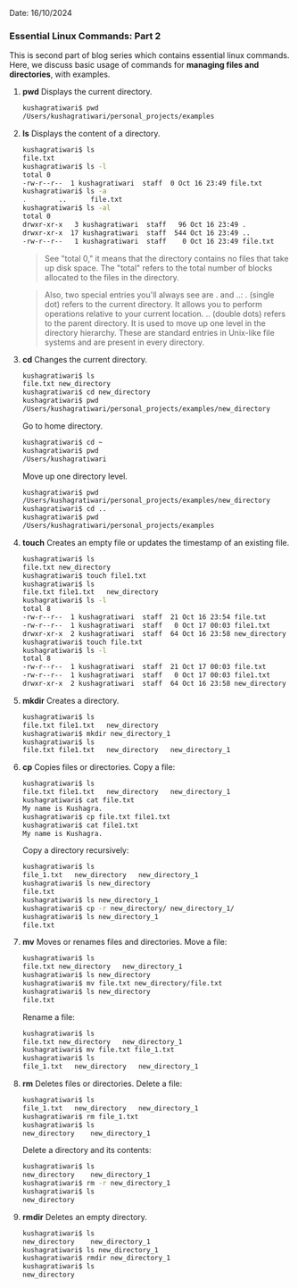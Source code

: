 Date: 16/10/2024

### Essential Linux Commands: Part 2

This is second part of blog series which contains essential linux commands. Here, we discuss basic usage of commands for **managing files and directories**, with examples.

1. **pwd**
   Displays the current directory.
   ```bash
   kushagratiwari$ pwd
   /Users/kushagratiwari/personal_projects/examples
   ```
2. **ls**
   Displays the content of a directory.

   ```bash
   kushagratiwari$ ls
   file.txt
   kushagratiwari$ ls -l
   total 0
   -rw-r--r--  1 kushagratiwari  staff  0 Oct 16 23:49 file.txt
   kushagratiwari$ ls -a
   .		..		file.txt
   kushagratiwari$ ls -al
   total 0
   drwxr-xr-x   3 kushagratiwari  staff   96 Oct 16 23:49 .
   drwxr-xr-x  17 kushagratiwari  staff  544 Oct 16 23:49 ..
   -rw-r--r--   1 kushagratiwari  staff    0 Oct 16 23:49 file.txt
   ```

   > See "total 0," it means that the directory contains no files that take up disk space. The "total" refers to the total number of blocks allocated to the files in the directory.

   > Also, two special entries you'll always see are . and ..:
   > . (single dot) refers to the current directory. It allows you to perform operations relative to your current location.
   > .. (double dots) refers to the parent directory. It is used to move up one level in the directory hierarchy.
   > These are standard entries in Unix-like file systems and are present in every directory.

3. **cd**
   Changes the current directory.
   ```bash
   kushagratiwari$ ls
   file.txt	new_directory
   kushagratiwari$ cd new_directory
   kushagratiwari$ pwd
   /Users/kushagratiwari/personal_projects/examples/new_directory
   ```
   Go to home directory.
   ```bash
   kushagratiwari$ cd ~
   kushagratiwari$ pwd
   /Users/kushagratiwari
   ```
   Move up one directory level.
   ```bash
   kushagratiwari$ pwd
   /Users/kushagratiwari/personal_projects/examples/new_directory
   kushagratiwari$ cd ..
   kushagratiwari$ pwd
   /Users/kushagratiwari/personal_projects/examples
   ```
4. **touch**
   Creates an empty file or updates the timestamp of an existing file.
   ```bash
   kushagratiwari$ ls
   file.txt	new_directory
   kushagratiwari$ touch file1.txt
   kushagratiwari$ ls
   file.txt	file1.txt	new_directory
   kushagratiwari$ ls -l
   total 8
   -rw-r--r--  1 kushagratiwari  staff  21 Oct 16 23:54 file.txt
   -rw-r--r--  1 kushagratiwari  staff   0 Oct 17 00:03 file1.txt
   drwxr-xr-x  2 kushagratiwari  staff  64 Oct 16 23:58 new_directory
   kushagratiwari$ touch file.txt
   kushagratiwari$ ls -l
   total 8
   -rw-r--r--  1 kushagratiwari  staff  21 Oct 17 00:03 file.txt
   -rw-r--r--  1 kushagratiwari  staff   0 Oct 17 00:03 file1.txt
   drwxr-xr-x  2 kushagratiwari  staff  64 Oct 16 23:58 new_directory
   ```
5. **mkdir**
   Creates a directory.
   ```bash
   kushagratiwari$ ls
   file.txt	file1.txt	new_directory
   kushagratiwari$ mkdir new_directory_1
   kushagratiwari$ ls
   file.txt	file1.txt	new_directory	new_directory_1
   ```
6. **cp**
   Copies files or directories.
   Copy a file:

   ```bash
   kushagratiwari$ ls
   file.txt	file1.txt	new_directory	new_directory_1
   kushagratiwari$ cat file.txt
   My name is Kushagra.
   kushagratiwari$ cp file.txt file1.txt
   kushagratiwari$ cat file1.txt
   My name is Kushagra.
   ```

   Copy a directory recursively:

   ```bash
   kushagratiwari$ ls
   file_1.txt	new_directory	new_directory_1
   kushagratiwari$ ls new_directory
   file.txt
   kushagratiwari$ ls new_directory_1
   kushagratiwari$ cp -r new_directory/ new_directory_1/
   kushagratiwari$ ls new_directory_1
   file.txt
   ```

7. **mv**
   Moves or renames files and directories.
   Move a file:

   ```bash
   kushagratiwari$ ls
   file.txt	new_directory	new_directory_1
   kushagratiwari$ ls new_directory
   kushagratiwari$ mv file.txt new_directory/file.txt
   kushagratiwari$ ls new_directory
   file.txt
   ```

   Rename a file:

   ```bash
   kushagratiwari$ ls
   file.txt	new_directory	new_directory_1
   kushagratiwari$ mv file.txt file_1.txt
   kushagratiwari$ ls
   file_1.txt	new_directory	new_directory_1
   ```

8. **rm**
   Deletes files or directories.
   Delete a file:

   ```bash
   kushagratiwari$ ls
   file_1.txt	new_directory	new_directory_1
   kushagratiwari$ rm file_1.txt
   kushagratiwari$ ls
   new_directory	new_directory_1
   ```

   Delete a directory and its contents:

   ```bash
   kushagratiwari$ ls
   new_directory	new_directory_1
   kushagratiwari$ rm -r new_directory_1
   kushagratiwari$ ls
   new_directory
   ```

9. **rmdir**
   Deletes an empty directory.

   ```bash
   kushagratiwari$ ls
   new_directory	new_directory_1
   kushagratiwari$ ls new_directory_1
   kushagratiwari$ rmdir new_directory_1
   kushagratiwari$ ls
   new_directory
   ```
